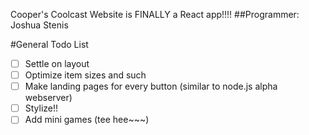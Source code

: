 Cooper's Coolcast Website is FINALLY a React app!!!!
##Programmer: Joshua Stenis

#General Todo List
- [ ] Settle on layout
- [ ] Optimize item sizes and such
- [ ] Make landing pages for every button (similar to node.js alpha webserver)
- [ ] Stylize!!
- [ ] Add mini games (tee hee~~~)
